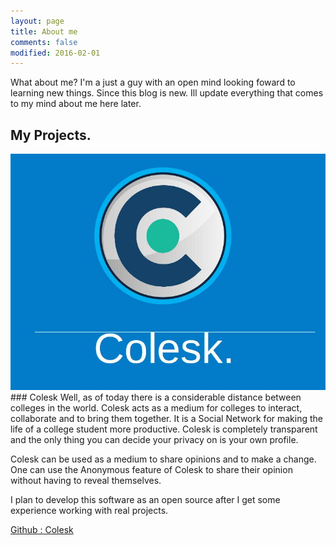 ```yaml
---
layout: page
title: About me
comments: false
modified: 2016-02-01
---
```


What about me? I'm a just a guy with an open mind looking foward to learning new things. Since this blog is new. Ill update everything that comes to my mind about me here later.
  
## My Projects.
<img src = 'images/colesk.jpg'>
### Colesk 
Well, as of today there is a considerable distance between colleges in the world. Colesk acts as a medium for colleges to interact, collaborate and to bring them together. It is a Social Network for making the life of a college student more productive. Colesk is completely transparent and the only thing you can decide your privacy on is your own profile. 

Colesk can be used as a medium to share opinions and to make a change. One can use the Anonymous feature of Colesk to share their opinion without having to reveal themselves.

I plan to develop this software as an open source after I get some experience working with real projects.

[Github : Colesk](https://github.com/isht3/colesk)
